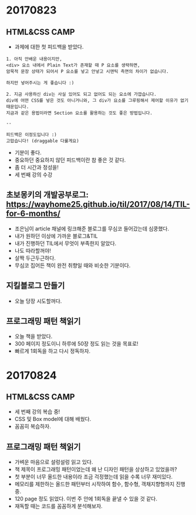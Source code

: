# 20170823

## HTML&CSS CAMP
* 과제에 대한 첫 피드백을 받았다.
```
1. 아직 안배운 내용이지만,
<div> 요소 내에서 Plain Text가 존재할 때 P 요소를 생략하면,
암묵적 문장 상태가 되어서 P 요소를 넣고 안넣고 시맨틱 측면의 차이가 없습니다.

하지만 넣어주시는 게 좋습니다 :)

2. 지금 사용하신 div는 사실 있어도 되고 없어도 되는 요소에 가깝습니다.
div에 어떤 CSS를 넣은 것도 아니거니와, 그 div가 요소를 그루핑해서 제어할 이유가 없기 때문입니다.
지금과 같은 용법이라면 Section 요소를 활용하는 것도 좋은 방법입니다.

--

피드백은 이정도입니다 :)
고맙습니다! (draggable 다룰게요)
```
* 기분이 좋다.
* 중요하던 중요하지 않던 피드백이란 참 좋은 것 같다.
* 좀 더 시간과 정성을!
* 세 번째 강의 수강

## 초보몽키의 개발공부로그: https://wayhome25.github.io/til/2017/08/14/TIL-for-6-months/

* 조은님이 article 채널에 링크해준 블로그를 무심코 들어갔는데 심쿵했다.
* 내가 원하던 이상에 가까운 블로그&TIL
* 내가 진행하던 TIL에서 무엇이 부족한지 알았다.
* 나도 따라할꺼야!
* 살짝 두근두근하다.
* 무심코 집어든 책이 완전 취향일 때와 비슷한 기분이다.

## 지킬블로그 만들기
* 오늘 당장 시도할꺼다.

## 프로그래밍 패턴 책읽기
* 오늘 책을 받았다.
* 300 페이지 정도이니 하루에 50장 정도 읽는 것을 목표로!
* 빠르게 1회독을 하고 다시 정독하자.

# 20170824

## HTML&CSS CAMP
* 세 번째 강의 복습 중!
* CSS 및 Box model에 대해 배웠다.
* 꼼꼼히 복습하자.

## 프로그래밍 패턴 책읽기
* 가벼운 마음으로 설렁설렁 읽고 있다.
* 책 제목이 프로그래밍 패턴이었는데 왜 난 디자인 패턴을 상상하고 있었을까?
* 첫 부분이 너무 올드한 내용이라 조금 걱정했는데 읽을 수록 너무 재미있다.
* 메모리를 제한하는 올드한 패턴부터 시작하여 함수, 함수형, 객채지향형까지 진행 중.
* 120 page 정도 읽었다. 이번 주 안에 1회독을 끝낼 수 있을 것 같다.
* 재독할 때는 코드를 꼼꼼하게 분석해보자.
